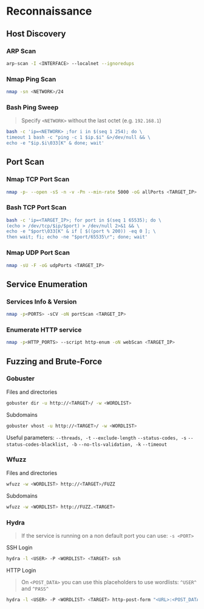 # Reconnaissance

## Host Discovery

### ARP Scan

```bash
arp-scan -I <INTERFACE> --localnet --ignoredups
```

### Nmap Ping Scan

```bash
nmap -sn <NETWORK>/24
```

### Bash Ping Sweep

> Specify `<NETWORK>` without the last octet (e.g. `192.168.1`)

```bash
bash -c 'ip=<NETWORK> ;for i in $(seq 1 254); do \
timeout 1 bash -c "ping -c 1 $ip.$i" &>/dev/null && \
echo -e "$ip.$i\033[K" & done; wait'
```

## Port Scan

### Nmap TCP Port Scan

```bash
nmap -p- --open -sS -n -v -Pn --min-rate 5000 -oG allPorts <TARGET_IP>
```

### Bash TCP Port Scan

```bash
bash -c 'ip=<TARGET_IP>; for port in $(seq 1 65535); do \
(echo > /dev/tcp/$ip/$port) > /dev/null 2>&1 && \
echo -e "$port\033[K" & if [ $((port % 200)) -eq 0 ]; \
then wait; fi; echo -ne "$port/65535\r"; done; wait'
```

### Nmap UDP Port Scan

```bash
nmap -sU -F -oG udpPorts <TARGET_IP>
```

## Service Enumeration

### Services Info & Version

```bash
nmap -p<PORTS> -sCV -oN portScan <TARGET_IP>
```

### Enumerate HTTP service

```bash
nmap -p<HTTP_PORTS> --script http-enum -oN webScan <TARGET_IP>
```

## Fuzzing and Brute-Force

### Gobuster

Files and directories

```bash
gobuster dir -u http://<TARGET>/ -w <WORDLIST>
```

Subdomains

```bash
gobuster vhost -u http://<TARGET>/ -w <WORDLIST>
```

Useful parameters: `--threads, -t` `--exclude-length` `--status-codes, -s` `--status-codes-blacklist, -b` `--no-tls-validation, -k` `--timeout`

### Wfuzz

Files and directories

```bash
wfuzz -w <WORDLIST> http://<TARGET>/FUZZ
```

Subdomains

```bash
wfuzz -w <WORDLIST> http://FUZZ.<TARGET>
```

### Hydra

> If the service is running on a non default port you can use: `-s <PORT>`

SSH Login

```bash
hydra -l <USER> -P <WORDLIST> <TARGET> ssh
```

HTTP Login

> On `<POST_DATA>` you can use this placeholders to use wordlists: `^USER^` and `^PASS^`

```bash
hydra -l <USER> -P <WORDLIST> <TARGET> http-post-form "<URL>:<POST_DATA>:<FAILED_LOGIN_STR>"
```
